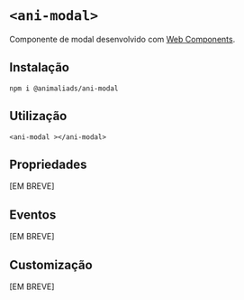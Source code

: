 # `<ani-modal>`

Componente de modal desenvolvido com [Web Components](https://developer.mozilla.org/pt-BR/docs/Web/Web_Components).

## Instalação

```
npm i @animaliads/ani-modal
```

## Utilização

```
<ani-modal ></ani-modal>
```

## Propriedades

[EM BREVE]

## Eventos

[EM BREVE]

## Customização

[EM BREVE]
